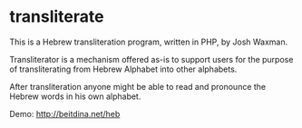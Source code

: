 # transliterate

This is a Hebrew transliteration program, written in PHP, by Josh Waxman.

Transliterator is a mechanism offered as-is to support users for the purpose of transliterating from Hebrew Alphabet into other alphabets.

After transliteration anyone might be able to read and pronounce the Hebrew words in his own alphabet.

Demo: http://beitdina.net/heb
